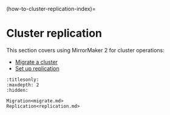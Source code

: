 (how-to-cluster-replication-index)=
# Cluster replication

This section covers using MirrorMaker 2 for cluster operations:

* [Migrate a cluster](how-to-cluster-migration)
* [Set up replication](how-to-cluster-replication)

```{toctree}
:titlesonly:
:maxdepth: 2
:hidden:

Migration<migrate.md>
Replication<replication.md>
```
